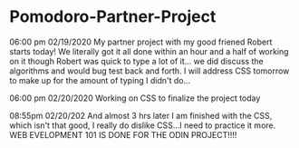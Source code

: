 # Pomodoro-Partner-Project
06:00 pm 02/19/2020
My partner project with my good friened Robert starts today! We literally got it all done within an hour and a half of working on it though Robert was quick to type a lot of it... we did discuss the algorithms and would bug test back and forth. I will address CSS tomorrow to make up for the amount of typing I didn't do...

06:00 pm 02/20/2020
Working on CSS to finalize the project today

08:55pm 02/20/202
And almost 3 hrs later I am finished with the CSS, which isn't that good, I really do dislike CSS...I need to practice it more. WEB EVELOPMENT 101 IS DONE FOR THE ODIN PROJECT!!!!